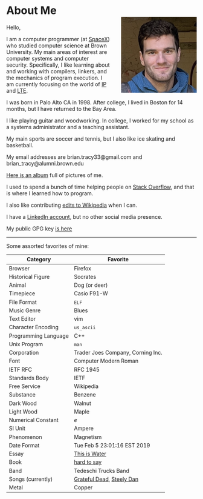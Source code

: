 # About Me

Hello,

<img style="float:right;display:block;margin-top:-50px;margin-left:2em;" src="/images/angel_island.jpg" width="200" height="200" alt="portrait of man">

I am a computer programmer (at [SpaceX](https://www.starlink.com/)) who studied computer science at Brown University. My main areas of interest are computer systems and computer security. Specifically, I like learning about and working with compilers, linkers, and the mechanics of program execution. I am currently focusing on the world of [IP](https://en.wikipedia.org/wiki/Internet_Protocol) and [LTE](https://en.wikipedia.org/wiki/LTE_(telecommunication)).

I was born in Palo Alto CA in 1998. After college, I lived in Boston for 14 months, but I have returned to the Bay Area.

I like playing guitar and woodworking. In college, I worked for my school as a systems administrator and a teaching assistant.

My main sports are soccer and tennis, but I also like ice skating and basketball.

My email addresses are bri<span style="unicode-bidi:bidi-override;direction:rtl;">iamg@<span style="font-size:0.01px;">web-scrape-prevention</span>33ycart.na</span>l.com and
brian\_<span style="unicode-bidi:bidi-override;direction:rtl;">rb.inmula@ycart<span style="font-size:0.01px;">web-scrape-prevention</span></span>own.edu

[Here is an album](https://photos.app.goo.gl/v551gaGyWBSHqJVo9) full of pictures of me.

I used to spend a bunch of time helping people on [Stack Overflow](https://stackoverflow.com/users/2631920/brian-tracy), and that is where I learned how to program.

I also like contributing [edits to Wikipedia](https://en.wikipedia.org/wiki/Special:Contributions/CasioWatchLover) when I can.

I have a [LinkedIn account](https://www.linkedin.com/in/brian-tracy-129167a1
), but no other social media presence.

My public GPG key [is here](/resources/briantracy_gpg.txt)


---

Some assorted favorites of mine:

| Category | Favorite |
|----------|----------|
| Browser | Firefox |
| Historical Figure | Socrates |
| Animal | Dog (or deer) |
| Timepiece | Casio F91-W |
| File Format | `ELF` |
| Music Genre | Blues |
| Text Editor | vim |
| Character Encoding | `us_ascii` |
| Programming Language | C++ |
| Unix Program | `man` |
| Corporation | Trader Joes Company, Corning Inc. |
| Font | Computer Modern Roman |
| IETF RFC | RFC 1945 |
| Standards Body | IETF |
| Free Service | Wikipedia |
| Substance | Benzene |
| Dark Wood | Walnut |
| Light Wood | Maple |
| Numerical Constant | *e* |
| SI Unit | Ampere |
| Phenomenon | Magnetism |
| Date Format | Tue Feb 5 23:01:16 EST 2019 |
| Essay | [This is Water](/resources/this_is_water.pdf) |
| Book | [hard to say](/reading.html) |
| Band | Tedeschi Trucks Band |
| Songs (currently) | [Grateful Dead](https://www.youtube.com/watch?v=pvcb1mkihho), [Steely Dan](https://www.youtube.com/watch?v=ImtdntJQfSs) |
| Metal | Copper |
